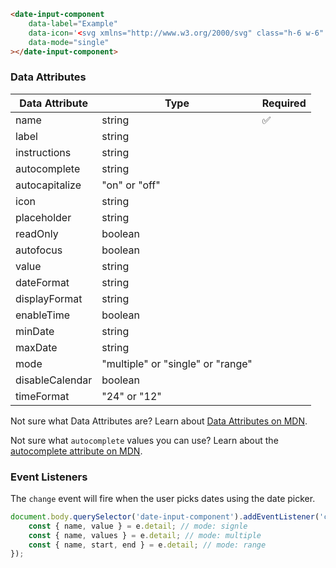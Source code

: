 ```html
<date-input-component
    data-label="Example"
    data-icon='<svg xmlns="http://www.w3.org/2000/svg" class="h-6 w-6" fill="none" viewBox="0 0 24 24" stroke="currentColor"><path stroke-linecap="round" stroke-linejoin="round" stroke-width="2" d="M8 7V3m8 4V3m-9 8h10M5 21h14a2 2 0 002-2V7a2 2 0 00-2-2H5a2 2 0 00-2 2v12a2 2 0 002 2z" /></svg>'
    data-mode="single"
></date-input-component>
```

### Data Attributes

| Data Attribute | Type | Required |
| -------------- | ---- | -------- |
| name | string | ✅ |
| label | string | |
| instructions | string | |
| autocomplete | string | |
| autocapitalize | "on" or "off" | |
| icon | string | |
| placeholder | string | |
| readOnly | boolean | |
| autofocus | boolean | |
| value | string | |
| dateFormat | string | |
| displayFormat | string | |
| enableTime | boolean | |
| minDate | string | |
| maxDate | string | |
| mode | "multiple" or "single" or "range" | |
| disableCalendar | boolean | |
| timeFormat | "24" or "12" | |

Not sure what Data Attributes are? Learn about [Data Attributes on MDN](https://developer.mozilla.org/en-US/docs/Web/HTML/Global_attributes/data-*).

Not sure what `autocomplete` values you can use? Learn about the [autocomplete attribute on MDN](https://developer.mozilla.org/en-US/docs/Web/HTML/Attributes/autocomplete).

### Event Listeners

The `change` event will fire when the user picks dates using the date picker.

```typescript
document.body.querySelector('date-input-component').addEventListener('change', (e) => {
    const { name, value } = e.detail; // mode: signle
    const { name, values } = e.detail; // mode: multiple
    const { name, start, end } = e.detail; // mode: range
});
```
